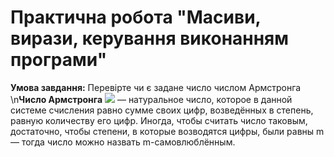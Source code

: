# Практична робота "Масиви, вирази, керування виконанням програми"

**Умова завдання:** Перевірте чи є задане число числом Армстронга
\n**Число Армстронга** <img src ="https://wikimedia.org/api/rest_v1/media/math/render/svg/0630ff7cadb1376aeb5c5c0733b1809953f6b188">  — натуральное число, которое в данной системе счисления равно сумме своих цифр, возведённых в степень, равную количеству его цифр. Иногда, чтобы считать число таковым, достаточно, чтобы степени, в которые возводятся цифры, были равны m — тогда число можно назвать m-самовлюблённым.
